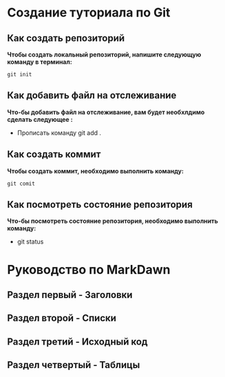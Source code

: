 # Создание туториала по Git

## Как создать репозиторий

**Чтобы создать локальный репозиторий, напишите следующую команду в терминал:**
```fix
git init
```

## Как добавить файл на отслеживание

**Что-бы добавить файл на отслеживание, вам будет необхлдимо сделать следующее :**

- Прописать команду git add . 

## Как создать коммит

**Чтобы создать коммит, необходимо выполнить команду:**
```fix
git comit
```
## Как посмотреть состояние репозитория

**Что-бы посмотреть состояние репозитория, необходимо выполнить команду:**
- git status

# Руководство по MarkDawn


## Раздел первый - Заголовки




## Раздел второй - Списки




## Раздел третий - Исходный код




## Раздел четвертый - Таблицы